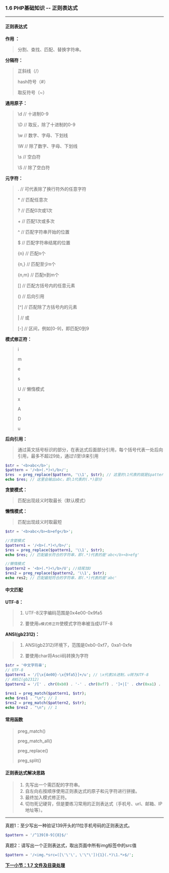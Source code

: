 ### 1.6 PHP基础知识 -- 正则表达式
***

#### 正则表达式

**作用 ：**

> 分割、查找、匹配、替换字符串。

**分隔符：**

> 正斜线（/）
> 
> hash符号（#）
> 
> 取反符号（~）

**通用原子：**

> \d // 十进制0-9
> 
> \D // 取反，除了十进制的0-9
> 
> \w // 数字、字母、下划线
> 
> \W // 除了数字、字母、下划线
> 
> \s // 空白符
> 
> \S // 除了空白符

**元字符：**
> . // 可代表除了换行符外的任意字符
> 
> \* // 匹配任意次
> 
> ? // 匹配0次或1次
> 
> \+ // 匹配1次或多次
> 
> ^ // 匹配字符串开始的位置
> 
> $ // 匹配字符串结尾的位置
> 
> {n} // 匹配n个
> 
> {n,} // 匹配至少n个
> 
> {n,m} // 匹配n到m个
> 
> [] // 匹配方括号内的任意元素
> 
> () // 后向引用
> 
> [^] // 匹配除了方括号内的元素
> 
> | // 或
> 
> [-] // 区间，例如[0-9]，即匹配0到9

**模式修正符：**

> i
> 
> m
> 
> e 
> 
> s
> 
> U // 懒惰模式
> 
> x
> 
> A
> 
> D
> 
> u

**后向引用：**

> 通过英文括号标识的部分，在表达式后面部分引用，每个括号代表一处后向引用，最多不超过9处，通过\1至\9来引用
```php
$str = '<b>abc</b>';
$pattern = '/<b>(.*)<\/b>/';
$res  = preg_replace($pattern, '\\1', $str); // 这里的\1代表的就是$pattern中括号括起来部分匹配到的字符串，通过\1的形式可以识别并在正则表达式或其它地方引用。
echo $res; // 这里会输出abc，即\1代表的(.*)部分
```

**贪婪模式：**

> 匹配出现歧义时取最长（默认模式）

**懒惰模式：**

> 匹配出现歧义时取最短

```php
$str = '<b>abc</b><b>efg</b>';

//贪婪模式
$pattern1 = '/<b>(.*)<\/b>/';
$res = preg_replace($pattern1, '\\1', $str);
echo $res; // 匹配最长符合的字符串，即(.*)代表的是'abc</b><b>efg'

//懒惰模式
$pattern2 = '<b>(.*)<\/b>/U'; //结尾加U
$res2 = preg_replace($pattern2, '\\1', $str);
echo res2; // 匹配最短符合的字符串，即(.*)代表的是'abc'
```

#### 中文匹配

**UTF-8：**
> 1. UTF-8汉字编码范围是0x4e00-0x9fa5
> 
> 2. 要使用`u模式修正符`使模式字符串被当成UTF-8


**ANSI(gb2312)：**
> 1. ANSI(gb2312)环境下，范围是0xb0-0xf7，0xa1-0xfe
> 
> 2. 要使用char将Ascii码转换为字符

```php
$str = '中文字符串';
// UTF-8
$pattern1 = '/[\x{4e00}-\x{9fa5}]+/u'; // \x代表16进制，u转为UTF-8
// ANSI(gb2312)
$pattern2 = '/[' . chr(0xb0) . '-' . chr(0xf7) . ']+|[' . chr(0xa1) . '-' . chr(0xfe) . ']+/';
 
$res1 = preg_match($pattern1, $str);
echo $res1 . "\n"; // 1
$res2 = preg_match($pattern2, $str);
echo $res2 . "\n"; // 1
```


#### 常用函数

> preg_match()
> 
> preg_match_all()
> 
> preg_replace()
> 
> preg_split()

#### 正则表达式解决思路
> 1. 先写出一个需匹配的字符串。
> 2. 自左向右按顺序使用正则表达式的原子和元字符进行拼接。
> 3. 最终加入模式修正符。
> 4. 切勿死记硬背，但是要练习常用的正则表达式（手机号、url、邮箱、IP地址等）。


***
真题1：至少写出一种验证139开头的11位手机号码的正则表达式。
```php
$pattern = '/^139[0-9]{8}$/'
```

真题2：请写出一个正则表达式，取出页面中所有img标签中的src值
```php
$pattern = '/<img.*src=([\'\'\', \'\"\']){1}(.*)\1.*>$/';
```

[**下一小节：1.7 文件及目录处理**](https://github.com/201502lisihao/PHP-Technology-Stack-Review/blob/master/1-PHP%E5%9F%BA%E7%A1%80%E7%9F%A5%E8%AF%86/1-7%E6%96%87%E4%BB%B6%E5%8F%8A%E7%9B%AE%E5%BD%95%E6%93%8D%E4%BD%9C.md)